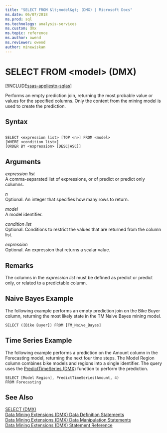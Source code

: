 ```yaml
---
title: "SELECT FROM &lt;model&gt; (DMX) | Microsoft Docs"
ms.date: 06/07/2018
ms.prod: sql
ms.technology: analysis-services
ms.custom: dmx
ms.topic: reference
ms.author: owend
ms.reviewer: owend
author: minewiskan
---
```

# SELECT FROM &lt;model&gt; (DMX)
[!INCLUDE[ssas-appliesto-sqlas](../includes/ssas-appliesto-sqlas.md)]

  Performs an empty prediction join, returning the most probable value or values for the specified columns. Only the content from the mining model is used to create the prediction.  
  
## Syntax  
  
```  
  
SELECT <expression list> [TOP <n>] FROM <model>   
[WHERE <condition list>]   
[ORDER BY <expression> [DESC|ASC]]  
```  
  
## Arguments  
 *expression list*  
 A comma-separated list of expressions, or of predict or predict only columns.  
  
 *n*  
 Optional. An integer that specifies how many rows to return.  
  
 *model*  
 A model identifier.  
  
 *condition list*  
 Optional. Conditions to restrict the values that are returned from the column list.  
  
 *expression*  
 Optional. An expression that returns a scalar value.  
  
## Remarks  
 The columns in the *expression list* must be defined as predict or predict only, or related to a predictable column.  
  
## Naive Bayes Example  
 The following example performs an empty prediction join on the Bike Buyer column, returning the most likely state in the TM Naive Bayes mining model.  
  
```  
SELECT ([Bike Buyer]) FROM [TM_Naive_Bayes]  
```  
  
## Time Series Example  
 The following example performs a prediction on the Amount column in the Forecasting model, returning the next four time steps. The Model Region column combines bike models and regions into a single identifier. The query uses the [PredictTimeSeries &#40;DMX&#41;](../dmx/predicttimeseries-dmx.md) function to perform the prediction.  
  
```  
SELECT [Model Region], PredictTimeSeries(Amount, 4)   
FROM Forecasting  
```  
  
## See Also  
 [SELECT &#40;DMX&#41;](../dmx/select-dmx.md)   
 [Data Mining Extensions &#40;DMX&#41; Data Definition Statements](../dmx/dmx-statements-data-definition.md)   
 [Data Mining Extensions &#40;DMX&#41; Data Manipulation Statements](../dmx/dmx-statements-data-manipulation.md)   
 [Data Mining Extensions &#40;DMX&#41; Statement Reference](../dmx/data-mining-extensions-dmx-statements.md)  
  
  
